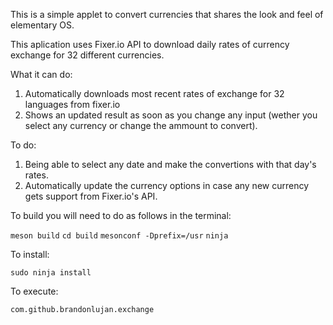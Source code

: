 This is a simple applet to convert currencies that shares the look and feel of elementary OS.

This aplication uses Fixer.io API to download daily rates of currency exchange for 32 different currencies.

What it can do:

1. Automatically downloads most recent rates of exchange for 32 languages from fixer.io
2. Shows an updated result as soon as you change any input (wether you select any currency or change the ammount to convert).

To do:

1. Being able to select any date and make the convertions with that day's rates.
2. Automatically update the currency options in case any new currency gets support from Fixer.io's API.

To build you will need to do as follows in the terminal:

`meson build`
`cd build`
`mesonconf -Dprefix=/usr`
`ninja`

To install:

`sudo ninja install`

To execute:

`com.github.brandonlujan.exchange`
